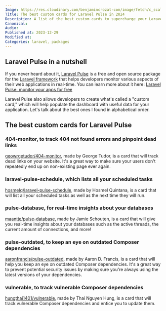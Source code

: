 ```yaml
---
Image: https://res.cloudinary.com/benjamincrozat-com/image/fetch/c_scale,f_webp,q_auto,w_1200/https://github.com/benjamincrozat/content/assets/3613731/b5374afd-d9e6-4bf8-8241-8b5f3358b539
Title: The best custom cards for Laravel Pulse in 2024
Description: A list of the best custom cards to supercharge your Laravel Pulse dashboard in 2024.
Canonical: 
Audio:
Published at: 2023-12-29
Modified at: 
Categories: laravel, packages
---
```


## Laravel Pulse in a nutshell

If you never heard about it, [Laravel Pulse](https://pulse.laravel.com) is a free and open source package for the [Laravel framework](https://laravel.com) that helps developers monitor various aspects of their web applications in real-time. You can learn more about it here: [Laravel Pulse: monitor your apps for free](/laravel-pulse)

Laravel Pulse also allows developers to create what's called a "custom card," which will help populate the dashboard with useful data for your application. Let's talk about the best ones I found in alphabetical order.

## The best custom cards for Laravel Pulse

### 404-monitor, to track 404 not found errors and pinpoint dead links

[geowrgetudor/404-monitor](https://github.com/geowrgetudor/404-monitor), made by George Tudor, is a card that will track dead links on your website. It's a great way to make sure your users don't repeatedly end up on non-existing page ever again.

### laravel-pulse-schedule, which lists all your scheduled tasks

[hosmelq/laravel-pulse-schedule](https://github.com/hosmelq/laravel-pulse-schedule), made by Hosmel Quintana, is a card that will list all your scheduled tasks as well as the next time they will run.

### pulse-database, for real-time insights about your databases

[maantje/pulse-database](https://github.com/maantje/pulse-database), made by Jamie Schouten, is a card that will give you real-time insights about your databases such as the active threads, the current amount of connections, and more!

### pulse-outdated, to keep an eye on outdated Composer dependencies

[aaronfrancis/pulse-outdated](https://github.com/aaronfrancis/pulse-outdated), made by Aaron D. Francis, is a card that will help you keep an eye on outdated Composer dependencies. It's a great way to prevent potential security issues by making sure you're always using the latest versions of your dependencies.

### vulnerable, to track vulnerable Composer dependencies

[hungthai1401/vulnerable](https://github.com/hungthai1401/vulnerable), made by Thai Nguyen Hung, is a card that will track vulnerable Composer dependencies and entice you to update them.